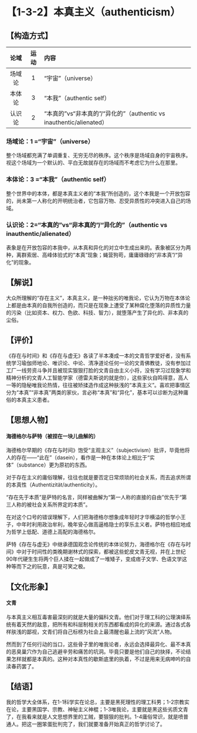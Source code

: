 # 【1-3-2】本真主义（authenticism）
## 【构造方式】
| 论域 | 运动           | 内容 |
|:----:|:-------:|:------|
| 场域论   |1 | “宇宙”（universe）   |
| 本体论   |3 | “本我”（authentic self）  |
| 认识论   |2 |  “本真的”vs“非本真的”/“异化的”（authentic vs inauthentic/alienated）  |

### 场域论：1 =“宇宙”（universe）

整个场域都充满了单调重复、无穷无尽的秩序。这个秩序是场域自身的宇宙秩序。视这个场域为一个默认的、平白无故就存在的场域而不考虑它为什么在那里。

### 本体论：3 =“本我”（authentic self）

整个世界中的本体，都是本真主义者的“本我”所创造的，这个本我是一个开放包容的，尚未第一人称化的开明统治者，它包容万物、忍受异质性的冲突进入自己的场域。

### 认识论：2=“本真的”vs“非本真的”/“异化的”（authentic vs inauthentic/alienated）

表象是在开放包容的本我中，从本真和异化的对立中生成出来的。表象被区分为两种，离群索居、高峰体验式的“本真”现象；蝇营狗苟，庸庸碌碌的“非本真”/“异化”的现象。


## 【解说】

大众所理解的“存在主义”，本真主义，是一种拙劣的唯我论，它认为万物在本体论上都是由本真的自我所创造的，而只是在现象上遭受了某种腐化堕落的异质性力量的污染（比如资本、权力、色欲、科技、智力），就堕落产生了异化的、非本真的尘俗。

## 【评价】

《存在与时间》和《存在与虚无》各读了半本凑成一本的文青哲学爱好者，没有系统学习瑜伽师地论、唯识论、中论、清净道论任何一论的文青佛教徒，没有参加过工厂一线劳资斗争并且被现实狠狠打脸的文青自由主义小将，没有学习过现象学和精神分析的文青人工智能学家（德雷夫斯说的就是你），这些家伙自鸣得意，高人一等的隐秘唯我论热情，往往被矫揉造作成这种肤浅的“本真主义”。喜欢把事情区分为“本真”“非本真”两类的家伙，言必称“本真”和“异化”，基本可以诊断为这种庸俗的本真主义患者。

## 【思想人物】

#### 海德格尔与萨特（被捏在一块儿曲解的）
海德格尔早期的《存在与时间》饱受“主观主义”（subjectivism）批评，毕竟他将人的存在——“此在”（dasein），看作是一种在本体论上相比于“实体”（substance）更为原初的东西。

对于存在主义的庸俗理解，往往也就是要否定日常烦琐的社会关系，而去追求所谓的本真性（Authentizität/authenticity）。

“存在先于本质”是萨特的名言，同样被曲解为“第一人称的直接的自由”优先于“第三人称的被社会关系所界定的本质”。

在对这个口号的错误理解下，人们把海德格尔想象成年轻时才华横溢的哲学小王子，中年时利用政治牟利，晚年安心做高逼格隐士的享乐主义者。萨特也相应地成为哲学上低配、道德上高配的海德格尔。

萨特《存在与虚无》中继承德国观念论传统的本体论努力，海德格尔在《存在与时间》中对于时间性的类晚期谢林式的探索，都被这些蛇皮文青无视，并在上世纪90年代硬生生将两个巨人揉在一起做成了一堆矮子，变成痞子文学、色语文学这种等而下之的玩意，真是可笑之极。

## 【文化形象】

#### 文青
与本真主义相互毒害最深刻的就是大量的偏科文青。他们对于理工科的公理演绎系统有着天然的敌意，把所有和科层制相关的东西都看成的异化的来源。通过各式各样肤浅的鄙视，文青们将自己标榜为社会上最清醒也最上流的“风流”人物。

然而到了任何行动的当口，这些骨子里的唯我论者，永远会选择最异化、最不本真的恶臭巢穴作为自己逃避辛劳和痛苦的坑洞。毕竟只要是他们自己的抉择，不论结果怎样就都是本真的。这种对本真性的歇斯底里的执着，不过是用来无病呻吟的自渎春药罢了。

## 【结语】

我的哲学大全体系，在1-1科学实在论总，主要是黑死理性的理工科男；1-2宗教实在论，主要黑国学、宗教、神秘主义神棍；1-3唯我论，主要就是黑这些劣质文青了，在我看来就是人文思想界里的工贼，要狠狠的批判。1-4庸俗常识，就是喷普通人。把这一圈笨蛋批判完了，我们就要准备开始真正的哲学讨论了。
